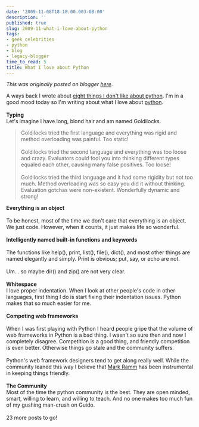 ```yaml
---
date: '2009-11-08T18:18:00.003-08:00'
description: ''
published: true
slug: 2009-11-what-i-love-about-python
tags:
- geek celebrities
- python
- blog
- legacy-blogger
time_to_read: 5
title: What I love about Python
---
```


*This was originally posted on blogger [here](https://pydanny.blogspot.com/2009/11/what-i-love-about-python.html)*.

A ways back I wrote about <a href="http://pydanny.blogspot.com/2009/05/eight-things-i-dont-like-about-python.html">eight things I don't like about python</a>. I'm in a good mood today so I'm writing about what I love about <a href="http://python.org/">python</a>.<br /><br /><span style="font-weight: bold;">Typing<br /></span>Let's<span style="font-weight: bold;"> </span>imagine I have long, blond hair<span style="font-weight: bold;"> </span>and am named Goldilocks.<span style="font-weight: bold;"><br /></span><blockquote>Goldilocks tried the first language and everything was rigid and method overloading was painful. Too static!<br /><br />Goldilocks tried the second language and everything was too loose and crazy. Evaluators could fool you into thinking different types equaled each other, causing many false positives. Too loose!<br /><br />Goldilocks tried the third language and it had some rigidity but not too much. Method overloading was so easy you did it without thinking. Evaluation gotchas were non-existent. Wonderfully dynamic and strong!<br /></blockquote><span style="font-weight: bold;">Everything is an object</span><br /><br />To be honest, most of the time we don't care that everything is an object. We just code. However, when it counts, it just makes life so wonderful.<br /><br /><span style="font-weight: bold;">Intelligently named built-in functions</span> <span style="font-weight: bold;">and keywords</span><br /><br />The functions like help(), print, list(), file(), dict(), and most other things are named elegantly and simply. Print is obvious; put, say, or echo are not.<br /><br />Um... so maybe dir() and zip() are not very clear.<br /><br /><span style="font-weight: bold;">Whitespace</span><br />I love proper indentation. When I look at other people's code in other languages, first thing I do is start fixing their indentation issues. Python makes that so much easier for me.<br /><br /><span style="font-weight: bold;">Competing web frameworks</span><br /><br />When I was first playing with Python I heard people gripe that the volume of web frameworks in Python is a bad thing. I wasn't so sure then and now I completely disagree. Competition is a good thing, and friendly competition is even better. Otherwise things go stale and the community suffers.<br /><br />Python's web framework designers tend to get along really well. While the community leaned this way I believe that <a href="http://compoundthinking.com/blog/index.php/about/">Mark Ramm</a> has been instrumental in keeping things friendly.<br /><br /><span style="font-weight: bold;">The Community</span><br />Most of the time the python community is the best. They are open minded, smart, willing to learn, and willing to teach. And no one makes too much fun of my gushing man-crush on Guido.<br /><br />23 more posts to go!